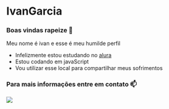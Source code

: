 # IvanGarcia

### Boas vindas rapeize 👋

Meu nome é ivan e esse é meu humilde perfil

- Infelizmente estou estudando no [alura](https://www.alura.com.br)
- Estou codando em javaScript
- Vou utilizar esse local para compartilhar meus sofrimentos

### Para mais informações entre em contato 📫 ###

  
  


  ![](https://media1.tenor.com/m/LsYPAE9JiP8AAAAd/rolando-ronaldo.gif)
